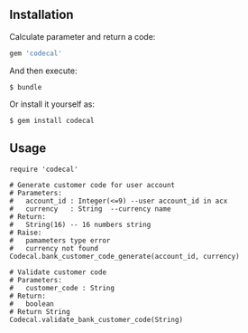 ## Installation

Calculate parameter and return a code:

```ruby
gem 'codecal'
```

And then execute:

    $ bundle

Or install it yourself as:

    $ gem install codecal

## Usage

```
require 'codecal'

# Generate customer code for user account
# Parameters:
#   account_id : Integer(<=9) --user account_id in acx
#   currency   : String  --currency name
# Return:
#   String(16) -- 16 numbers string
# Raise:
#   pamameters type error
#   currency not found
Codecal.bank_customer_code_generate(account_id, currency)

# Validate customer code
# Parameters:
#   customer_code : String
# Return:
#   boolean
# Return String
Codecal.validate_bank_customer_code(String)

